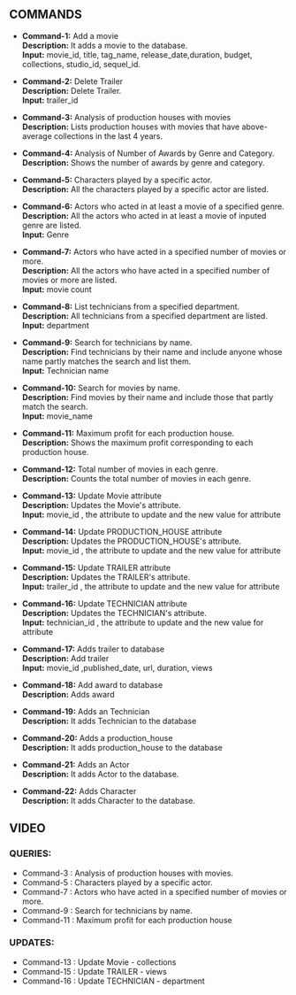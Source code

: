 ## COMMANDS

* **Command-1:**      Add a movie<br/>
**Description:**    It adds a movie to the database.<br />
**Input:**          movie_id, title, tag_name, release_date,duration, budget, collections, studio_id, sequel_id.

* **Command-2:**      Delete Trailer <br />
**Description:**    Delete Trailer.<br />
**Input:**          trailer_id<br />

* **Command-3:**      Analysis of production houses with movies<br />
**Description:**    Lists production houses with movies that have above-average collections in the last 4 years.<br />

* **Command-4:**     Analysis of Number of Awards by Genre and Category.<br />
**Description:**    Shows the number of awards by genre and category.<br />

* **Command-5:**      Characters played by a specific actor.<br />
**Description:**    All the characters played by a specific actor are listed.<br />

* **Command-6:**      Actors who acted in at least a movie of a specified genre.<br />
**Description:**    All the actors who acted in at least a movie of  inputed genre are listed.<br />
**Input:**          Genre<br />

* **Command-7:**      Actors who have acted in a specified number of movies or more.<br />
**Description:**    All the actors who have acted in a specified number of movies or more are listed.<br />
**Input:**          movie count<br />

* **Command-8:**      List technicians from a specified department.<br />
**Description:**    All technicians from a specified department are listed.<br />
**Input:**          department<br />

* **Command-9:**     Search for technicians by name.<br />
**Description:**    Find technicians by their name and include anyone whose name partly matches the search and list them.<br />
**Input:**          Technician name<br />

* **Command-10:**     Search for movies by name.<br />
**Description:**    Find movies by their name and include those that partly match the search.<br />
**Input:**          movie_name<br />

* **Command-11:**     Maximum profit for each production house.<br />
**Description:**   Shows the maximum profit corresponding to each production house.<br />

* **Command-12:**   Total number of movies in each genre.<br />
**Description:**    Counts the total number of movies in each genre.<br />

* **Command-13:**      Update Movie attribute <br />
**Description:**    Updates the Movie's attribute.<br />
**Input:**          movie_id , the attribute to update and the new value for attribute <br /> 

* **Command-14:**      Update PRODUCTION_HOUSE attribute <br />
**Description:**    Updates the PRODUCTION_HOUSE's attribute.<br />
**Input:**          movie_id , the attribute to update and the new value for attribute <br />

* **Command-15:**      Update TRAILER attribute <br />
**Description:**    Updates the TRAILER's attribute.<br />
**Input:**          trailer_id , the attribute to update and the new value for attribute <br /> 

* **Command-16:**      Update TECHNICIAN attribute <br />
**Description:**    Updates the TECHNICIAN's attribute.<br />
**Input:**          technician_id , the attribute to update and the new value for attribute <br /> 

* **Command-17:** Adds trailer to database<br />
**Description:** Add trailer <br />
**Input:**      movie_id ,published_date, url, duration, views<br />

* **Command-18:** Add award to database<br />
**Description:** Adds award<br />

* **Command-19:** Adds an Technician <br />
**Description:**   It adds Technician to the database <br />

* **Command-20:** Adds a production_house<br />
**Description:** It adds production_house to the database<br />

* **Command-21:** Adds an Actor   <br />
**Description:**   It adds Actor to the database. <br />

* **Command-22:** Adds Character   <br />
**Description:**   It adds Character to the database. <br />

## VIDEO 

### QUERIES:

*   Command-3 : Analysis of production houses with movies.
*   Command-5 : Characters played by a specific actor.
*   Command-7 : Actors who have acted in a specified number of movies or more.
*   Command-9 : Search for technicians by name.
*   Command-11 : Maximum profit for each production house

### UPDATES:

*   Command-13 : Update Movie - collections
*   Command-15 : Update TRAILER - views
*   Command-16 : Update TECHNICIAN - department